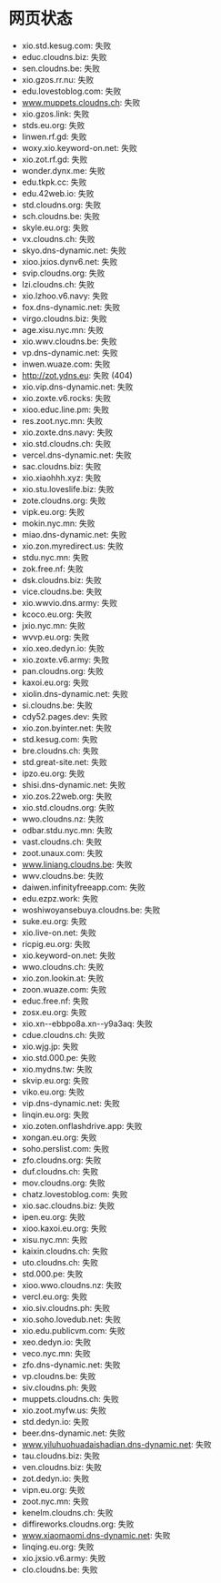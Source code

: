 # 网页状态
- xio.std.kesug.com: 失败
- educ.cloudns.biz: 失败
- sen.cloudns.be: 失败
- xio.gzos.rr.nu: 失败
- edu.lovestoblog.com: 失败
- www.muppets.cloudns.ch: 失败
- xio.gzos.link: 失败
- stds.eu.org: 失败
- linwen.rf.gd: 失败
- woxy.xio.keyword-on.net: 失败
- xio.zot.rf.gd: 失败
- wonder.dynx.me: 失败
- edu.tkpk.cc: 失败
- edu.42web.io: 失败
- std.cloudns.org: 失败
- sch.cloudns.be: 失败
- skyle.eu.org: 失败
- vx.cloudns.ch: 失败
- skyo.dns-dynamic.net: 失败
- xioo.jxios.dynv6.net: 失败
- svip.cloudns.org: 失败
- lzi.cloudns.ch: 失败
- xio.lzhoo.v6.navy: 失败
- fox.dns-dynamic.net: 失败
- virgo.cloudns.biz: 失败
- age.xisu.nyc.mn: 失败
- xio.wwv.cloudns.be: 失败
- vp.dns-dynamic.net: 失败
- inwen.wuaze.com: 失败
- http://zot.ydns.eu: 失败 (404)
- xio.vip.dns-dynamic.net: 失败
- xio.zoxte.v6.rocks: 失败
- xioo.educ.line.pm: 失败
- res.zoot.nyc.mn: 失败
- xio.zoxte.dns.navy: 失败
- xio.std.cloudns.ch: 失败
- vercel.dns-dynamic.net: 失败
- sac.cloudns.biz: 失败
- xio.xiaohhh.xyz: 失败
- xio.stu.loveslife.biz: 失败
- zote.cloudns.org: 失败
- vipk.eu.org: 失败
- mokin.nyc.mn: 失败
- miao.dns-dynamic.net: 失败
- xio.zon.myredirect.us: 失败
- stdu.nyc.mn: 失败
- zok.free.nf: 失败
- dsk.cloudns.biz: 失败
- vice.cloudns.be: 失败
- xio.wwvio.dns.army: 失败
- kcoco.eu.org: 失败
- jxio.nyc.mn: 失败
- wvvp.eu.org: 失败
- xio.xeo.dedyn.io: 失败
- xio.zoxte.v6.army: 失败
- pan.cloudns.org: 失败
- kaxoi.eu.org: 失败
- xiolin.dns-dynamic.net: 失败
- si.cloudns.be: 失败
- cdy52.pages.dev: 失败
- xio.zon.byinter.net: 失败
- std.kesug.com: 失败
- bre.cloudns.ch: 失败
- std.great-site.net: 失败
- ipzo.eu.org: 失败
- shisi.dns-dynamic.net: 失败
- xio.zos.22web.org: 失败
- xio.std.cloudns.org: 失败
- wwo.cloudns.nz: 失败
- odbar.stdu.nyc.mn: 失败
- vast.cloudns.ch: 失败
- zoot.unaux.com: 失败
- www.liniang.cloudns.be: 失败
- wwv.cloudns.be: 失败
- daiwen.infinityfreeapp.com: 失败
- edu.ezpz.work: 失败
- woshiwoyansebuya.cloudns.be: 失败
- suke.eu.org: 失败
- xio.live-on.net: 失败
- ricpig.eu.org: 失败
- xio.keyword-on.net: 失败
- wwo.cloudns.ch: 失败
- xio.zon.lookin.at: 失败
- zoon.wuaze.com: 失败
- educ.free.nf: 失败
- zosx.eu.org: 失败
- xio.xn--ebbpo8a.xn--y9a3aq: 失败
- cdue.cloudns.ch: 失败
- xio.wjg.jp: 失败
- xio.std.000.pe: 失败
- xio.mydns.tw: 失败
- skvip.eu.org: 失败
- viko.eu.org: 失败
- vip.dns-dynamic.net: 失败
- linqin.eu.org: 失败
- xio.zoten.onflashdrive.app: 失败
- xongan.eu.org: 失败
- soho.perslist.com: 失败
- zfo.cloudns.org: 失败
- duf.cloudns.ch: 失败
- mov.cloudns.org: 失败
- chatz.lovestoblog.com: 失败
- xio.sac.cloudns.biz: 失败
- ipen.eu.org: 失败
- xioo.kaxoi.eu.org: 失败
- xisu.nyc.mn: 失败
- kaixin.cloudns.ch: 失败
- uto.cloudns.ch: 失败
- std.000.pe: 失败
- xioo.wwo.cloudns.nz: 失败
- vercl.eu.org: 失败
- xio.siv.cloudns.ph: 失败
- xio.soho.lovedub.net: 失败
- xio.edu.publicvm.com: 失败
- xeo.dedyn.io: 失败
- veco.nyc.mn: 失败
- zfo.dns-dynamic.net: 失败
- vp.cloudns.be: 失败
- siv.cloudns.ph: 失败
- muppets.cloudns.ch: 失败
- xio.zoot.myfw.us: 失败
- std.dedyn.io: 失败
- beer.dns-dynamic.net: 失败
- www.yiluhuohuadaishadian.dns-dynamic.net: 失败
- tau.cloudns.biz: 失败
- ven.cloudns.biz: 失败
- zot.dedyn.io: 失败
- vipn.eu.org: 失败
- zoot.nyc.mn: 失败
- kenelm.cloudns.ch: 失败
- diffireworks.cloudns.org: 失败
- www.xiaomaomi.dns-dynamic.net: 失败
- linqing.eu.org: 失败
- xio.jxsio.v6.army: 失败
- clo.cloudns.be: 失败
